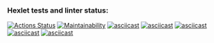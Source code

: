 ### Hexlet tests and linter status:
[![Actions Status](https://github.com/weltkid/frontend-project-44/workflows/hexlet-check/badge.svg)](https://github.com/weltkid/frontend-project-44/actions)
[![Maintainability](https://api.codeclimate.com/v1/badges/ece56f85af5fdff2a92f/maintainability)](https://codeclimate.com/github/weltkid/frontend-project-44/maintainability)
[![asciicast](https://asciinema.org/a/a8A2dyPfS0j4zuIUvxVUaRe85.svg)](https://asciinema.org/a/a8A2dyPfS0j4zuIUvxVUaRe85)
[![asciicast](https://asciinema.org/a/Png9Dz6uTPjKp2OulWfi8sUbf.svg)](https://asciinema.org/a/Png9Dz6uTPjKp2OulWfi8sUbf)
[![asciicast](https://asciinema.org/a/ios8ewcpceELgbu4Ro9tVT6Ii.svg)](https://asciinema.org/a/ios8ewcpceELgbu4Ro9tVT6Ii)
[![asciicast](https://asciinema.org/a/nYHb20DiMsHMe7lliwrpKpDez.svg)](https://asciinema.org/a/nYHb20DiMsHMe7lliwrpKpDez)
[![asciicast](https://asciinema.org/a/SVdgIcqa4Faqupupy9tiyb9GU.svg)](https://asciinema.org/a/SVdgIcqa4Faqupupy9tiyb9GU)